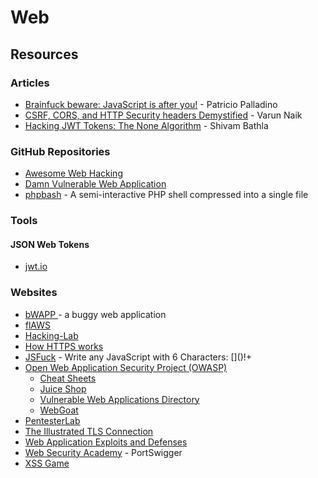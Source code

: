 # Web

## Resources

### Articles

* [Brainfuck beware: JavaScript is after you!](https://patriciopalladino.com/blog/2012/08/09/non-alphanumeric-javascript.html) - Patricio Palladino
* [CSRF, CORS, and HTTP Security headers Demystified](https://blog.vnaik.com/posts/web-attacks.html) - Varun Naik
* [Hacking JWT Tokens: The None Algorithm](https://blog.pentesteracademy.com/hacking-jwt-tokens-the-none-algorithm-67c14bb15771) - Shivam Bathla

### GitHub Repositories

* [Awesome Web Hacking](https://github.com/infoslack/awesome-web-hacking)
* [Damn Vulnerable Web Application](https://github.com/digininja/DVWA)
* [phpbash](https://github.com/Arrexel/phpbash) - A semi-interactive PHP shell compressed into a single file

### Tools

#### JSON Web Tokens

* [jwt.io](https://jwt.io/)

### Websites

* [bWAPP ](http://www.itsecgames.com/index.htm)- a buggy web application
* [flAWS](http://flaws.cloud/)
* [Hacking-Lab](https://www.hacking-lab.com/)
* [How HTTPS works](https://howhttps.works/)
* [JSFuck](http://www.jsfuck.com/) - Write any JavaScript with 6 Characters: \[]\()!+
* [Open Web Application Security Project (OWASP)](https://owasp.org/)
  * [Cheat Sheets](https://cheatsheetseries.owasp.org/)
  * [Juice Shop](https://owasp.org/www-project-juice-shop/)
  * [Vulnerable Web Applications Directory](https://owasp.org/www-project-vulnerable-web-applications-directory/)
  * [WebGoat](https://owasp.org/www-project-webgoat/)
* [PentesterLab](https://pentesterlab.com/)
* [The Illustrated TLS Connection](https://tls.ulfheim.net/)
* [Web Application Exploits and Defenses](https://google-gruyere.appspot.com/)
* [Web Security Academy](https://portswigger.net/web-security) - PortSwigger
* [XSS Game](https://xss-game.appspot.com/)

